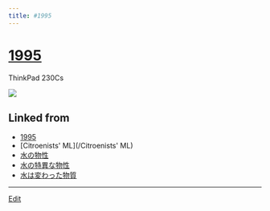 ```yaml
---
title: #1995
---
```

# [1995](/1995)

ThinkPad 230Cs

![](https://i.gyazo.com/54cecceb694c1ae4d29b9c651756041c.jpg)







## Linked from

* [1995](/1995)
* [Citroenists' ML](/Citroenists' ML)
* [水の物性](/水の物性)
* [水の特異な物性](/水の特異な物性)
* [水は変わった物質](/水は変わった物質)


----

[Edit](https://github.com/vitroid/vitroid.github.io/edit/master/MD/1995.md)

